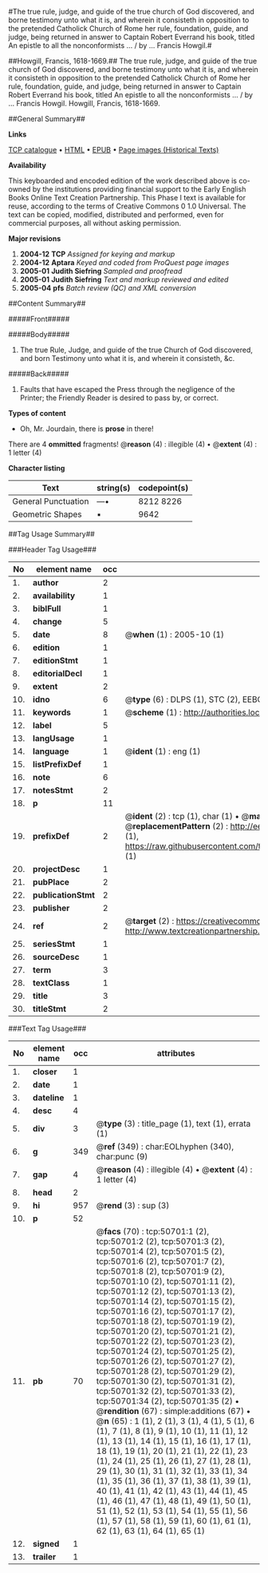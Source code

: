 #The true rule, judge, and guide of the true church of God discovered, and borne testimony unto what it is, and wherein it consisteth in opposition to the pretended Catholick Church of Rome her rule, foundation, guide, and judge, being returned in answer to Captain Robert Everrand his book, titled An epistle to all the nonconformists ... / by ... Francis Howgil.#

##Howgill, Francis, 1618-1669.##
The true rule, judge, and guide of the true church of God discovered, and borne testimony unto what it is, and wherein it consisteth in opposition to the pretended Catholick Church of Rome her rule, foundation, guide, and judge, being returned in answer to Captain Robert Everrand his book, titled An epistle to all the nonconformists ... / by ... Francis Howgil.
Howgill, Francis, 1618-1669.

##General Summary##

**Links**

[TCP catalogue](http://www.ota.ox.ac.uk/tcp/)  • 
[HTML](http://tei.it.ox.ac.uk/tcp/Texts-HTML/free/A44/A44810.html)  • 
[EPUB](http://tei.it.ox.ac.uk/tcp/Texts-EPUB/free/A44/A44810.epub) • 
[Page images (Historical Texts)](https://data.historicaltexts.jisc.ac.uk/view?pubId=eebo-11906593e&pageId=eebo-11906593e-50701-1)

**Availability**

This keyboarded and encoded edition of the
	       work described above is co-owned by the institutions
	       providing financial support to the Early English Books
	       Online Text Creation Partnership. This Phase I text is
	       available for reuse, according to the terms of Creative
	       Commons 0 1.0 Universal. The text can be copied,
	       modified, distributed and performed, even for
	       commercial purposes, all without asking permission.

**Major revisions**

1. __2004-12__ __TCP__ *Assigned for keying and markup*
1. __2004-12__ __Aptara__ *Keyed and coded from ProQuest page images*
1. __2005-01__ __Judith Siefring__ *Sampled and proofread*
1. __2005-01__ __Judith Siefring__ *Text and markup reviewed and edited*
1. __2005-04__ __pfs__ *Batch review (QC) and XML conversion*

##Content Summary##

#####Front#####

#####Body#####

1. The true Rule, Judge, and guide of the true Church of God
discovered, and born Testimony unto what it is, and wherein
it consisteth, &c.

#####Back#####

1. Faults that have escaped the Press through the
negligence of the Printer; the Friendly
Reader is desired to pass by, or correct.

**Types of content**

  * Oh, Mr. Jourdain, there is **prose** in there!

There are 4 **ommitted** fragments! 
 @__reason__ (4) : illegible (4)  •  @__extent__ (4) : 1 letter (4)

**Character listing**


|Text|string(s)|codepoint(s)|
|---|---|---|
|General Punctuation|—•|8212 8226|
|Geometric Shapes|▪|9642|

##Tag Usage Summary##

###Header Tag Usage###

|No|element name|occ|attributes|
|---|---|---|---|
|1.|__author__|2||
|2.|__availability__|1||
|3.|__biblFull__|1||
|4.|__change__|5||
|5.|__date__|8| @__when__ (1) : 2005-10 (1)|
|6.|__edition__|1||
|7.|__editionStmt__|1||
|8.|__editorialDecl__|1||
|9.|__extent__|2||
|10.|__idno__|6| @__type__ (6) : DLPS (1), STC (2), EEBO-CITATION (1), OCLC (1), VID (1)|
|11.|__keywords__|1| @__scheme__ (1) : http://authorities.loc.gov/ (1)|
|12.|__label__|5||
|13.|__langUsage__|1||
|14.|__language__|1| @__ident__ (1) : eng (1)|
|15.|__listPrefixDef__|1||
|16.|__note__|6||
|17.|__notesStmt__|2||
|18.|__p__|11||
|19.|__prefixDef__|2| @__ident__ (2) : tcp (1), char (1)  •  @__matchPattern__ (2) : ([0-9\-]+):([0-9IVX]+) (1), (.+) (1)  •  @__replacementPattern__ (2) : http://eebo.chadwyck.com/downloadtiff?vid=$1&page=$2 (1), https://raw.githubusercontent.com/textcreationpartnership/Texts/master/tcpchars.xml#$1 (1)|
|20.|__projectDesc__|1||
|21.|__pubPlace__|2||
|22.|__publicationStmt__|2||
|23.|__publisher__|2||
|24.|__ref__|2| @__target__ (2) : https://creativecommons.org/publicdomain/zero/1.0/ (1), http://www.textcreationpartnership.org/docs/. (1)|
|25.|__seriesStmt__|1||
|26.|__sourceDesc__|1||
|27.|__term__|3||
|28.|__textClass__|1||
|29.|__title__|3||
|30.|__titleStmt__|2||


###Text Tag Usage###

|No|element name|occ|attributes|
|---|---|---|---|
|1.|__closer__|1||
|2.|__date__|1||
|3.|__dateline__|1||
|4.|__desc__|4||
|5.|__div__|3| @__type__ (3) : title_page (1), text (1), errata (1)|
|6.|__g__|349| @__ref__ (349) : char:EOLhyphen (340), char:punc (9)|
|7.|__gap__|4| @__reason__ (4) : illegible (4)  •  @__extent__ (4) : 1 letter (4)|
|8.|__head__|2||
|9.|__hi__|957| @__rend__ (3) : sup (3)|
|10.|__p__|52||
|11.|__pb__|70| @__facs__ (70) : tcp:50701:1 (2), tcp:50701:2 (2), tcp:50701:3 (2), tcp:50701:4 (2), tcp:50701:5 (2), tcp:50701:6 (2), tcp:50701:7 (2), tcp:50701:8 (2), tcp:50701:9 (2), tcp:50701:10 (2), tcp:50701:11 (2), tcp:50701:12 (2), tcp:50701:13 (2), tcp:50701:14 (2), tcp:50701:15 (2), tcp:50701:16 (2), tcp:50701:17 (2), tcp:50701:18 (2), tcp:50701:19 (2), tcp:50701:20 (2), tcp:50701:21 (2), tcp:50701:22 (2), tcp:50701:23 (2), tcp:50701:24 (2), tcp:50701:25 (2), tcp:50701:26 (2), tcp:50701:27 (2), tcp:50701:28 (2), tcp:50701:29 (2), tcp:50701:30 (2), tcp:50701:31 (2), tcp:50701:32 (2), tcp:50701:33 (2), tcp:50701:34 (2), tcp:50701:35 (2)  •  @__rendition__ (67) : simple:additions (67)  •  @__n__ (65) : 1 (1), 2 (1), 3 (1), 4 (1), 5 (1), 6 (1), 7 (1), 8 (1), 9 (1), 10 (1), 11 (1), 12 (1), 13 (1), 14 (1), 15 (1), 16 (1), 17 (1), 18 (1), 19 (1), 20 (1), 21 (1), 22 (1), 23 (1), 24 (1), 25 (1), 26 (1), 27 (1), 28 (1), 29 (1), 30 (1), 31 (1), 32 (1), 33 (1), 34 (1), 35 (1), 36 (1), 37 (1), 38 (1), 39 (1), 40 (1), 41 (1), 42 (1), 43 (1), 44 (1), 45 (1), 46 (1), 47 (1), 48 (1), 49 (1), 50 (1), 51 (1), 52 (1), 53 (1), 54 (1), 55 (1), 56 (1), 57 (1), 58 (1), 59 (1), 60 (1), 61 (1), 62 (1), 63 (1), 64 (1), 65 (1)|
|12.|__signed__|1||
|13.|__trailer__|1||
